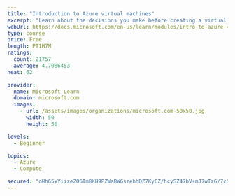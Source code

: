 ```yaml
---
title: "Introduction to Azure virtual machines"
excerpt: "Learn about the decisions you make before creating a virtual machine, the options to create and manage the VM, and the extensions and services you use to manage your VM."
webUrl: https://docs.microsoft.com/en-us/learn/modules/intro-to-azure-virtual-machines/
type: course
price: Free
length: PT1H7M
ratings:
  count: 21757
  average: 4.7086453
heat: 62

provider:
  name: Microsoft Learn
  domain: microsoft.com
  images:
    - url: /assets/images/organizations/microsoft.com-50x50.jpg
      width: 50
      height: 50

levels:
  - Beginner

topics:
  - Azure
  - Compute

secured: "oHh65xYiizeZO6ImBKH9PZWaBWGszehhDZ7KyCZ/hcySZ47bV+mJ7wTzG/7c5JeenEwfmbxGIJgoswg0rzGBOtq+Ni9tl2nU2Ea++Zjvj2H73e286qrn8bXQtkS8CwHW0BR58FE6nrR+NL2eoJKIazfvCIGsgDTruHaoHdIwCubtLLgORdzfNpEzuctBlbSFUw+0YsV674TWFEsLqtNVw7jwI8KvUBo28uxPLD/hzqxZLsjuvND/BUzN+lh1GLOYCp6Pj6vZOh2xhgJt5+yMUo8+mqOo6dOvjx/fDFcan7J/A49ItGSMOLp2HaS+RoxzvySHA/kcP4/sSUiIuFuGa+XIisfM2Widgo/b0utco8ecrRrsWizqhO2GQLf4bUTaNvRa/Ef76Bcjr2DvN+QBvY5d9edi1AN0v9Yf93/r8wjNV1QyIwcjnsXcFd4keEvA;hZScyAuRK/x/L54rhmGYiQ=="
---
```


